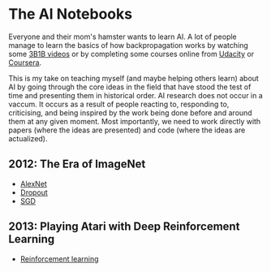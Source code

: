 # The AI Notebooks

Everyone and their mom's hamster wants to learn AI. A lot of people manage to learn the basics of how backpropagation works by watching some [3B1B videos](https://www.3blue1brown.com/topics/neural-networks) or by completing some courses online from [Udacity](https://www.udacity.com/course/deep-learning-pytorch--ud188) or [Coursera](https://www.coursera.org/collections/machine-learning). 

This is my take on teaching myself (and maybe helping others learn) about AI by going through the core ideas in the field that have stood the test of time and presenting them in historical order. AI research does not occur in a vaccum. It occurs as a result of people reacting to, responding to, criticising, and being inspired by the work being done before and around them at any given moment. Most importantly, we need to work directly with papers (where the ideas are presented) and code (where the ideas are actualized).

## 2012: The Era of ImageNet

- [AlexNet](https://proceedings.neurips.cc/paper/2012/file/c399862d3b9d6b76c8436e924a68c45b-Paper.pdf)
- [Dropout](http://arxiv.org/abs/1207.0580)
- [SGD](https://arxiv.org/pdf/1404.5997.pdf)

## 2013: Playing Atari with Deep Reinforcement Learning
- [Reinforcement learning](https://arxiv.org/pdf/1312.5602.pdf)
